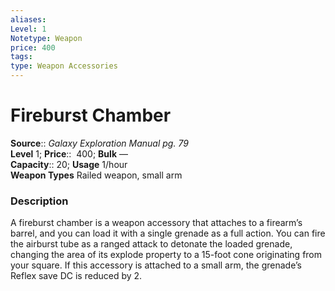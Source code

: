 ```yaml
---
aliases: 
Level: 1
Notetype: Weapon
price: 400
tags: 
type: Weapon Accessories
---
```


# Fireburst Chamber

**Source**:: _Galaxy Exploration Manual pg. 79_  
**Level** 1;
**Price**::  400; **Bulk** —  
**Capacity**:: 20; **Usage** 1/hour  
**Weapon Types** Railed weapon, small arm

### Description

A fireburst chamber is a weapon accessory that attaches to a firearm’s barrel, and you can load it with a single grenade as a full action. You can fire the airburst tube as a ranged attack to detonate the loaded grenade, changing the area of its explode property to a 15-foot cone originating from your square. If this accessory is attached to a small arm, the grenade’s Reflex save DC is reduced by 2.

